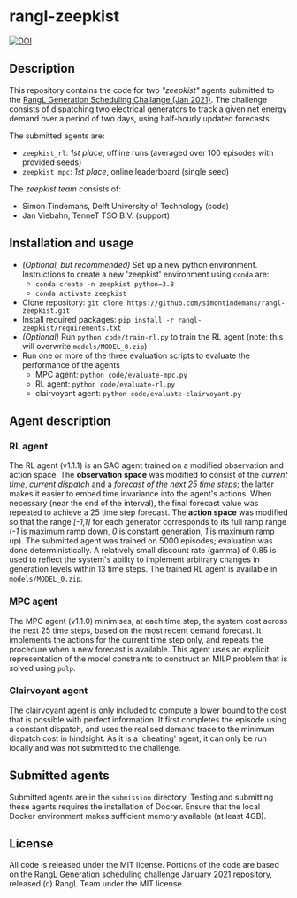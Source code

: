 # rangl-zeepkist
[![DOI](https://zenodo.org/badge/329377250.svg)](https://zenodo.org/badge/latestdoi/329377250)

## Description
This repository contains the code for two *"zeepkist"* agents submitted to the [RangL Generation Scheduling Challange (Jan 2021)](http://challenge1-rangl.uksouth.cloudapp.azure.com:8888/web/challenges/challenge-page/1/overview). The challenge consists of dispatching two electrical generators to track a given net energy demand over a period of two days, using half-hourly updated forecasts.

The submitted agents are:
* ``zeepkist_rl``: *1st place*, offline runs (averaged over 100 episodes with provided seeds)
* ``zeepkist_mpc``: *1st place*, online leaderboard (single seed)

The *zeepkist team* consists of:
- Simon Tindemans, Delft University of Technology (code)
- Jan Viebahn, TenneT TSO B.V. (support)

## Installation and usage
* *(Optional, but recommended)* Set up a new python environment. Instructions to create a new 'zeepkist' environment using ``conda`` are:
    - ``conda create -n zeepkist python=3.8``
    - ``conda activate zeepkist``
* Clone repository: ``git clone https://github.com/simontindemans/rangl-zeepkist.git``
* Install required packages: ``pip install -r rangl-zeepkist/requirements.txt``
* *(Optional)* Run ``python code/train-rl.py`` to train the RL agent (note: this will overwrite ``models/MODEL_0.zip``)
* Run one or more of the three evaluation scripts to evaluate the performance of the agents
    - MPC agent: ``python code/evaluate-mpc.py`` 
    - RL agent: ``python code/evaluate-rl.py``
    - clairvoyant agent: ``python code/evaluate-clairvoyant.py``

## Agent description
### RL agent
The RL agent (v1.1.1) is an SAC agent trained on a modified observation and action space. The **observation space** was modified to consist of the *current time*, *current dispatch* and a *forecast of the next 25 time steps*; the latter makes it easier to embed time invariance into the agent's actions. When necessary (near the end of the interval), the final forecast value was repeated to achieve a 25 time step forecast. The **action space** was modified so that the range *\[-1,1\]* for each generator corresponds to its full ramp range (*-1* is maximum ramp down, *0* is constant generation, *1* is maximum ramp up). The submitted agent was trained on 5000 episodes; evaluation was done deterministically. A relatively small discount rate (gamma) of 0.85 is used to reflect the system's ability to implement arbitrary changes in generation levels within 13 time steps. The trained RL agent is available in ``models/MODEL_0.zip``.

### MPC agent
The MPC agent (v1.1.0) minimises, at each time step, the system cost across the next 25 time steps, based on the most recent demand forecast. It implements the actions for the current time step only, and repeats the procedure when a new forecast is available. This agent uses an explicit representation of the model constraints to construct an MILP problem that is solved using ``pulp``.

### Clairvoyant agent
The clairvoyant agent is only included to compute a lower bound to the cost that is possible with perfect information. It first completes the episode using a constant dispatch, and uses the realised demand trace to the minimum dispatch cost in hindsight. As it is a 'cheating' agent, it can only be run locally and was not submitted to the challenge. 

## Submitted agents
Submitted agents are in the ``submission`` directory. Testing and submitting these agents requires the installation of Docker. Ensure that the local Docker environment makes sufficient memory available (at least 4GB). 

## License
All code is released under the MIT license. Portions of the code are based on the [RangL Generation scheduling challenge January 2021 repository](https://gitlab.com/rangl-public/generation-scheduling-challenge-january-2021), released (c) RangL Team under the MIT license.

